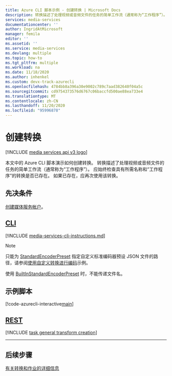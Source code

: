 ```yaml
---
title: Azure CLI 脚本示例 - 创建转换 | Microsoft Docs
description: 转换描述了处理视频或音频文件的任务的简单工作流（通常称为“工作程序”）。 本文中的 Azure CLI 脚本演示如何创建转换。
services: media-services
documentationcenter: ''
author: IngridAtMicrosoft
manager: femila
editor: ''
ms.assetid: ''
ms.service: media-services
ms.devlang: multiple
ms.topic: how-to
ms.tgt_pltfrm: multiple
ms.workload: na
ms.date: 11/18/2020
ms.author: inhenkel
ms.custom: devx-track-azurecli
ms.openlocfilehash: 4784bb8a396a30e9002c789c7aad382640f04a5c
ms.sourcegitcommit: cd9754373576d6767c06baccfd500ae88ea733e4
ms.translationtype: MT
ms.contentlocale: zh-CN
ms.lasthandoff: 11/20/2020
ms.locfileid: "95996878"
---
```

# <a name="create-a-transform"></a>创建转换

[!INCLUDE [media services api v3 logo](./includes/v3-hr.md)]

本文中的 Azure CLI 脚本演示如何创建转换。 转换描述了处理视频或音频文件的任务的简单工作流（通常称为“工作程序”）。 应始终检查具有所需名称和“工作程序”的转换是否已存在。 如果已存在，应再次使用该转换。

## <a name="prerequisites"></a>先决条件

[创建媒体服务帐户](./create-account-howto.md)。

## <a name="cli"></a>[CLI](#tab/cli/)

[!INCLUDE [media-services-cli-instructions.md](../../../includes/media-services-cli-instructions.md)]

> [!NOTE]
> 只能为 [StandardEncoderPreset](/rest/api/media/transforms/createorupdate#standardencoderpreset) 指定自定义标准编码器预设 JSON 文件的路径，请参阅[使用自定义转换进行编码](custom-preset-cli-howto.md)示例。
>
> 使用 [BuiltInStandardEncoderPreset](/rest/api/media/transforms/createorupdate#builtinstandardencoderpreset) 时，不能传递文件名。

## <a name="example-script"></a>示例脚本

[!code-azurecli-interactive[main](../../../cli_scripts/media-services/create-transform/Create-Transform.sh "Create a transform")]

## <a name="rest"></a>[REST](#tab/rest/)

[!INCLUDE [task general transform creation](./includes/task-create-basic-audio-rest.md)]

---

## <a name="next-steps"></a>后续步骤

[有关转换和作业的详细信息](transforms-jobs-concept.md)
